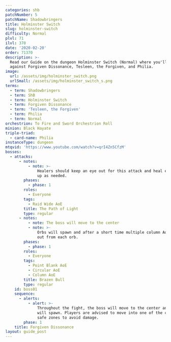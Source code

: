 ```yaml
---
categories: shb
patchNumber: 5
patchName: Shadowbringers
title: Holminster Switch
slug: holminster-switch
difficulty: Normal
plvl: 71
ilvl: 370
date: '2020-02-20'
order: 71370
description: >-
  Read our Guide on the dungeon Holminster Switch (Normal) where you'll face off
  against Forgiven Dissonance, Tesleen, the Forgiven, and Philia.
image:
  url: /assets/img/holminster_switch.png
  urlSmall: /assets/img/holminster_switch_s.png
terms:
  - term: Shadowbringers
  - term: ShB
  - term: Holminster Switch
  - term: Forgiven Dissonance
  - term: 'Tesleen, the Forgiven'
  - term: Philia
  - term: Normal
orchestrion: To Fire and Sword Orchestrion Roll
minion: Black Hayate
triple-triad:
  - card-name: Philia
instanceType: dungeon
mtqvid: 'https://www.youtube.com/watch?v=qrI4Zn5CfzM'
bosses:
  - attacks:
      - notes:
          - note: >-
              Healers should keep an eye out for this attack and heal everyone
              up as needed.
        phases:
          - phase: 1
        roles:
          - Everyone
        tags:
          - Raid Wide AoE
        title: The Path of Light
        type: regular
      - notes:
          - note: The boss will move to the center
          - note: >-
              Orbs will spawn and after a short time multiple column AoEs shoot
              out from each orb.
        phases:
          - phase: 1
        roles:
          - Everyone
        tags:
          - Point Blank AoE
          - Circular AoE
          - Column AoE
        title: Brazen Bull
        type: regular
    id: boss01
    sequence:
      - alerts:
          - alert: >-
              Throughout the fight, the boss will move to the center and orbs
              will spawn. Players are advised to move into one of the created
              safe zones to avoid damage.
        phase: 1
    title: Forgiven Dissonance
layout: guide_post
---
```


